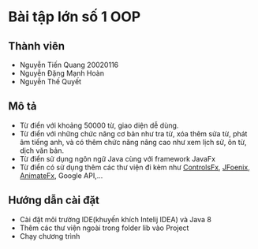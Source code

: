 # Bài tập lớn số 1 OOP
## Thành viên
* Nguyễn Tiến Quang 20020116
* Nguyễn Đặng Mạnh Hoàn
* Nguyễn Thế Quyết
## Mô tả 
- Từ điển với khoảng 50000 từ, giao diện dễ dùng.
- Từ điển với những chức năng cơ bản như tra từ, xóa thêm sửa từ, phát âm tiếng anh, và có thêm chức năng nâng cao như xem lịch sử, ôn từ, dịch văn bản.
- Từ điển sử dụng ngôn ngữ Java cùng với framework JavaFx
- Từ điển có sử dụng thêm các thư viện đi kèm như [ControlsFx](https://github.com/controlsfx/controlsfx), [JFoenix](http://www.jfoenix.com/), [AnimateFx](https://github.com/Typhon0/AnimateFX), Google API,...
## Hướng dẫn cài đặt
- Cài đặt môi trường IDE(khuyến khích Intelij IDEA) và Java 8
- Thêm các thư viện ngoài trong folder lib vào Project
- Chạy chương trình 
